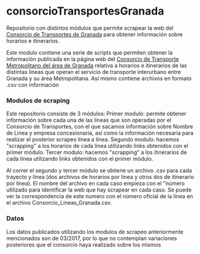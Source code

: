 # consorcioTransportesGranada
Repositorio con distintos módulos que permite scrapear la web del [Consorcio de Transportes de Granada](http://www.ctagr.com/index.php?id=155) para obtener información sobre horarios e itinerarios.

Este modulo contiene una serie de scripts que permiten obtener la información publicada en la página web del [Consorcio de Transporte Metropolitano del área de Granada](http://www.ctagr.com/index.php?id=155) relativa a horarios e itinerarios de las distintas líneas que operan el servicio de transporte interurbano entre Granada y su área Metropolitana. Así mismo contiene archivos en formato .csv con información 

### Modulos de scraping
Este repositorio consiste de 3 módulos: 
  Primer modulo: permite obtener información sobre cada una de las líneas que son operadas por el Consorcio de Transportes, con el que sacamos información sobre Nombre de Linea y empresa concesionaria, así como la información necesaria para realizar el posterior scrapeo línea a línea.
  Segundo modulo: hacemos "scrapping" a los horarios de cada línea utilizando links obtenidos con el primer módulo.
  Tercer modulo:  hacemos "scrapping" a los itinerarios de cada línea utilizando links obtenidos con el primer módulo.

Al correr el segundo y tercer módulo se obtiene un archivo .csv para cada trayecto y línea  (dos archivos de horarios por linea y otros dos de itinerario por linea). El nombre del archivo en cada caso empieza con el "número utilizado para identificar la web que hay scrapear en cada caso. Se puede ver la correspondencia de este numero con el número oficial de la línea en el archivo Consorcio_Lineas_Granada.csv.

### Datos
Los datos publicados utilizando los modulos de scrapeo anteriormente mencionados son de 03/2017, por lo que no contemplan variaciones posteriores que el consorcio haya realizado sobre los mismos
